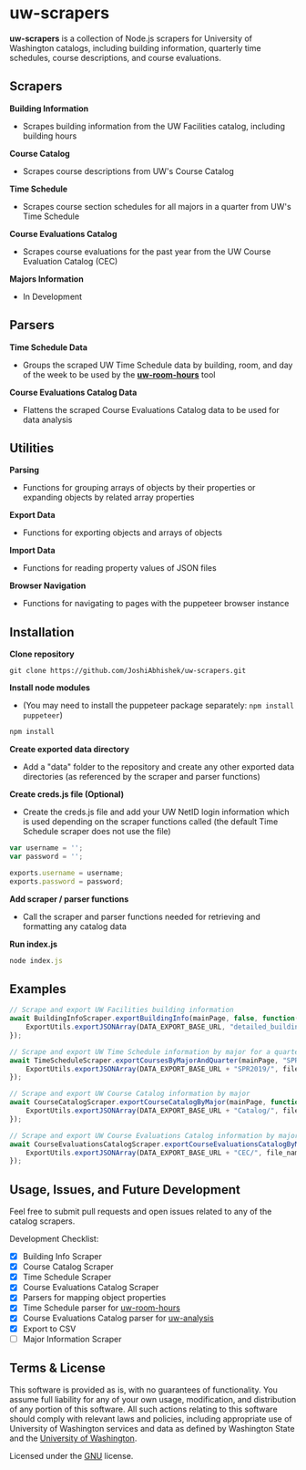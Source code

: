 # uw-scrapers

**uw-scrapers** is a collection of Node.js scrapers for University of Washington catalogs, including building information, quarterly time schedules, course descriptions, and course evaluations. 

## Scrapers

**Building Information**  
* Scrapes building information from the UW Facilities catalog, including building hours

**Course Catalog**  
* Scrapes course descriptions from UW's Course Catalog

**Time Schedule**  
* Scrapes course section schedules for all majors in a quarter from UW's Time Schedule

**Course Evaluations Catalog**  
* Scrapes course evaluations for the past year from the UW Course Evaluation Catalog (CEC)

**Majors Information**  
* In Development

## Parsers

**Time Schedule Data**
* Groups the scraped UW Time Schedule data by building, room, and day of the week to be used by the [**uw-room-hours**](https://github.com/JoshiAbhishek/uw-room-hours) tool

**Course Evaluations Catalog Data**
* Flattens the scraped Course Evaluations Catalog data to be used for data analysis

## Utilities 

**Parsing**
* Functions for grouping arrays of objects by their properties or expanding objects by related array properties

**Export Data**
* Functions for exporting objects and arrays of objects

**Import Data**
* Functions for reading property values of JSON files

**Browser Navigation**
* Functions for navigating to pages with the puppeteer browser instance

## Installation

**Clone repository**
```git
git clone https://github.com/JoshiAbhishek/uw-scrapers.git
```

**Install node modules**
* (You may need to install the puppeteer package separately: `npm install puppeteer`)

```javascript
npm install
```

**Create exported data directory**  
* Add a "data" folder to the repository and create any other exported data directories (as referenced by the scraper and parser functions)

**Create creds.js file (Optional)**  
* Create the creds.js file and add your UW NetID login information which is used depending on the scraper functions called (the default Time Schedule scraper does not use the file)

```javascript
var username = '';
var password = '';

exports.username = username;
exports.password = password;
```

**Add scraper / parser functions**
* Call the scraper and parser functions needed for retrieving and formatting any catalog data

**Run index.js**  

```javascript
node index.js
```

## Examples

```javascript
// Scrape and export UW Facilities building information
await BuildingInfoScraper.exportBuildingInfo(mainPage, false, function(data) {
    ExportUtils.exportJSONArray(DATA_EXPORT_BASE_URL, "detailed_building_info.json", "data", data);
});

// Scrape and export UW Time Schedule information by major for a quarter
await TimeScheduleScraper.exportCoursesByMajorAndQuarter(mainPage, "SPR2019", function(file_name, data) {
    ExportUtils.exportJSONArray(DATA_EXPORT_BASE_URL + "SPR2019/", file_name, "data", data);
});

// Scrape and export UW Course Catalog information by major
await CourseCatalogScraper.exportCourseCatalogByMajor(mainPage, function(file_name, data) {
    ExportUtils.exportJSONArray(DATA_EXPORT_BASE_URL + "Catalog/", file_name, "data", data);
});

// Scrape and export UW Course Evaluations Catalog information by major
await CourseEvaluationsCatalogScraper.exportCourseEvaluationsCatalogByMajor(mainPage, function(file_name, data) {
    ExportUtils.exportJSONArray(DATA_EXPORT_BASE_URL + "CEC/", file_name, "data", data);
});
```

## Usage, Issues, and Future Development

Feel free to submit pull requests and open issues related to any of the catalog scrapers.  

Development Checklist:
- [x] Building Info Scraper
- [x] Course Catalog Scraper
- [x] Time Schedule Scraper
- [x] Course Evaluations Catalog Scraper
- [x] Parsers for mapping object properties
- [x] Time Schedule parser for [uw-room-hours](https://github.com/JoshiAbhishek/uw-room-hours)
- [x] Course Evaluations Catalog parser for [uw-analysis](https://github.com/JoshiAbhishek/uw-analysis)
- [x] Export to CSV
- [ ] Major Information Scraper

## Terms & License

This software is provided as is, with no guarantees of functionality. You assume full liability for any of your own usage, modification, and distribution of any portion of this software. All such actions relating to this software should comply with relevant laws and policies, including appropriate use of University of Washington services and data as defined by Washington State and the [University of Washington](https://itconnect.uw.edu/work/appropriate-use/).

Licensed under the [GNU](./LICENSE) license. 
